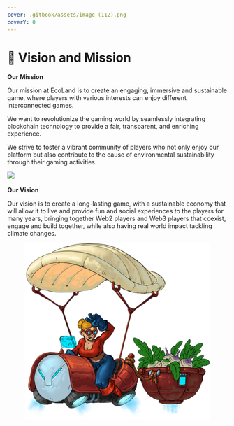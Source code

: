 ```yaml
---
cover: .gitbook/assets/image (112).png
coverY: 0
---
```


# 🧐 Vision and Mission

**Our Mission**

Our mission at EcoLand is to create an engaging, immersive and sustainable game, where players with various interests can enjoy different interconnected games.

We want to revolutionize the gaming world by seamlessly integrating blockchain technology to provide a fair, transparent, and enriching experience.

We strive to foster a vibrant community of players who not only enjoy our platform but also contribute to the cause of environmental sustainability through their gaming activities.

![](.gitbook/assets/photo\_2022-03-24\_15-41-11-removebg-preview.png)

**Our Vision**

Our vision is to create a long-lasting game, with a sustainable economy that will allow it to live and provide fun and social experiences to the players for many years, bringing together Web2 players and Web3 players that coexist, engage and build together, while also having real world impact tackling climate changes.

<figure><img src=".gitbook/assets/image (51).png" alt=""><figcaption></figcaption></figure>



